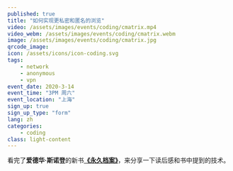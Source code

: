 ```yaml
---
published: true
title: "如何实现更私密和匿名的浏览"
video: /assets/images/events/coding/cmatrix.mp4
video_webm: /assets/images/events/coding/cmatrix.webm
image: /assets/images/events/coding/cmatrix.jpg
qrcode_image:
icon: /assets/icons/icon-coding.svg
tags: 
    - network
    - anonymous
    - vpn
event_date: 2020-3-14
event_time: "3PM 周六"
event_location: "上海"
sign_up: true
sign_up_type: "form"
lang: zh
categories:
    - coding
class: light-content
---
```


看完了**爱德华·斯诺登**的新书[**《永久档案》**][permanent-record-link]，来分享一下读后感和书中提到的技术。

[permanent-record-link]: https://www.amazon.com/Permanent-Record-Edward-Snowden/dp/1250237238